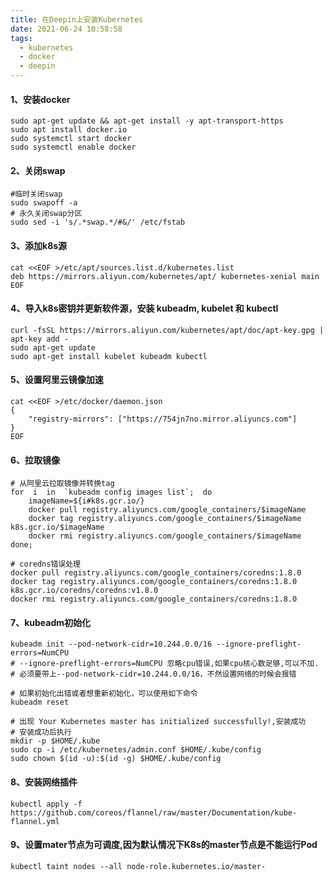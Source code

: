 ```yaml
---
title: 在Deepin上安装Kubernetes
date: 2021-06-24 10:58:58
tags:
  - kubernetes
  - docker
  - deepin
---
```


#### 1、安装docker

```shell
sudo apt-get update && apt-get install -y apt-transport-https
sudo apt install docker.io
sudo systemctl start docker
sudo systemctl enable docker
```

#### 2、关闭swap

```
#临时关闭swap
sudo swapoff -a
# 永久关闭swap分区
sudo sed -i 's/.*swap.*/#&/' /etc/fstab
```

#### 3、添加k8s源

```
cat <<EOF >/etc/apt/sources.list.d/kubernetes.list
deb https://mirrors.aliyun.com/kubernetes/apt/ kubernetes-xenial main
EOF
```

#### 4、导入k8s密钥并更新软件源，安装 kubeadm, kubelet 和 kubectl

```shell
curl -fsSL https://mirrors.aliyun.com/kubernetes/apt/doc/apt-key.gpg | apt-key add -
sudo apt-get update
sudo apt-get install kubelet kubeadm kubectl
```

#### 5、设置阿里云镜像加速

```
cat <<EOF >/etc/docker/daemon.json
{
    "registry-mirrors": ["https://754jn7no.mirror.aliyuncs.com"]
}
EOF
```

#### 6、拉取镜像

```
# 从阿里云拉取镜像并转换tag
for  i  in  `kubeadm config images list`;  do
    imageName=${i#k8s.gcr.io/}
    docker pull registry.aliyuncs.com/google_containers/$imageName
    docker tag registry.aliyuncs.com/google_containers/$imageName k8s.gcr.io/$imageName
    docker rmi registry.aliyuncs.com/google_containers/$imageName
done;

# coredns错误处理
docker pull registry.aliyuncs.com/google_containers/coredns:1.8.0
docker tag registry.aliyuncs.com/google_containers/coredns:1.8.0 k8s.gcr.io/coredns/coredns:v1.8.0
docker rmi registry.aliyuncs.com/google_containers/coredns:1.8.0
```

#### 7、kubeadm初始化

```shell
kubeadm init --pod-network-cidr=10.244.0.0/16 --ignore-preflight-errors=NumCPU 
# --ignore-preflight-errors=NumCPU 忽略cpu错误,如果cpu核心数足够,可以不加.
# 必须要带上--pod-network-cidr=10.244.0.0/16，不然设置网络的时候会报错

# 如果初始化出错或者想重新初始化，可以使用如下命令
kubeadm reset

# 出现 Your Kubernetes master has initialized successfully!,安装成功
# 安装成功后执行
mkdir -p $HOME/.kube
sudo cp -i /etc/kubernetes/admin.conf $HOME/.kube/config
sudo chown $(id -u):$(id -g) $HOME/.kube/config

```

#### 8、安装网络插件

```shell
kubectl apply -f https://github.com/coreos/flannel/raw/master/Documentation/kube-flannel.yml
```

#### 9、设置mater节点为可调度,因为默认情况下K8s的master节点是不能运行Pod

```shell
kubectl taint nodes --all node-role.kubernetes.io/master-
```

